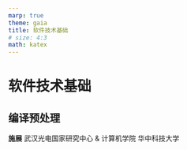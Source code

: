 ```yaml
---
marp: true
theme: gaia
title: 软件技术基础
# size: 4:3
math: katex
---
```


<!-- _class: lead -->

# 软件技术基础

## 编译预处理

**施展**
武汉光电国家研究中心 & 计算机学院
华中科技大学
